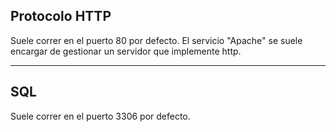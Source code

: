 
## Protocolo HTTP

Suele correr en el puerto 80 por defecto.
El servicio "Apache" se suele encargar de gestionar un servidor que implemente http.

------------------------------------------------------------

## SQL

Suele correr en el puerto 3306 por defecto.
